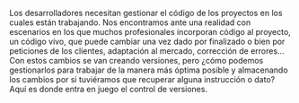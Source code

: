 Los desarrolladores necesitan gestionar el código de los proyectos en los cuales están trabajando.
Nos encontramos ante una realidad con escenarios en los que muchos profesionales incorporan código al
proyecto, un código vivo, que puede cambiar una vez dado por finalizado o bien por peticiones de los
clientes, adaptación al mercado, corrección de errores… Con estos cambios se van creando versiones, pero
¿cómo podemos gestionarlos para trabajar de la manera más óptima posible y almacenando los cambios
por si tuviéramos que recuperar alguna instrucción o dato? Aquí es donde entra en juego el control de
versiones. 
